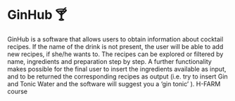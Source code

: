 # GinHub 🍸
GinHub is a software that allows users to obtain information about cocktail recipes. If the name of the drink is not present, the user will be able to add new recipes, if she/he wants to. The recipes can be explored or filtered by name, ingredients and preparation step by step. A further functionality makes possible for the final user to insert the ingredients available as input, and to be returned the corresponding recipes as output (i.e. try to insert Gin and Tonic Water and the software will suggest you a ‘gin tonic’ ).
H-FARM course
